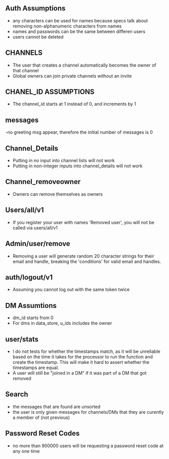 ## Auth Assumptions  
- any characters can be used for names because specs talk about removing non-alphanumeric characters from names  
- names and passwords can be the same between differen users  
- users cannot be deleted  

## CHANNELS  
- The user that creates a channel automatically becomes the owner of that channel  
- Global owners can join private channels without an invite  

## CHANEL_ID ASSUMPTIONS
- The channel_id starts at 1 instead of 0, and increments by 1  

## messages  
-no greeting msg appear, therefore the initial number of messages is 0  

## Channel_Details  
- Putting in no input into channel lists will not work  
- Putting in non-integer inputs into channel_details will not work  

## Channel_removeowner
- Owners can remove themselves as owners

## Users/all/v1
- If you register your user with names 'Removed user', you will not be called via users/all/v1

## Admin/user/remove
- Removing a user will generate random 20 character strings for their email and handle, breaking the 'conditions' for valid email and handles.

## auth/logout/v1
- Assuming you cannot log out with the same token twice

## DM Assumtions
- dm_id starts from 0
- For dms in data_store, u_ids includes the owner

## user/stats
- I do not tests for whether the timestamps match, as it will be unreliable based on the time it takes for the processor to run the function and create the timestamp.
  This will make it hard to assert whether the timestamps are equal.
- A user will still be "joined in a DM" if it was part of a DM that got removed

## Search
- the messages that are found are unsorted
- the user is only given messages for channels/DMs that they are curently a member of (not previous)

## Password Reset Codes
- no more than 900000 users will be requesting a password reset code at any one time
